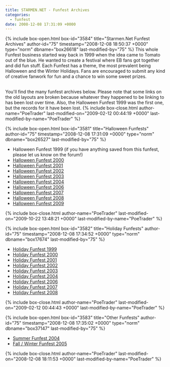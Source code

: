 ```yaml
---
title: STARMEN.NET - Funfest Archives
categories:
  - funfest
date: 2008-12-08 17:31:09 +0000
---
```

{% include box-open.html box-id="3584" title="Starmen.Net Funfest Archives" author-id="75" timestamp="2008-12-08 18:50:37 +0000" type="norm" dbname="box26618" last-modified-by="75" %}
This whole Funfest business started way back in 1999 when the idea came to Tomato out of the blue. He wanted to create a festival where EB fans got together and did fun stuff. Each Funfest has a theme, the most prevalent being Halloween and the Winter Holidays. Fans are encouraged to submit any kind of creative fanwork for fun and a chance to win some sweet prizes.<br /><br />

You'll find the many funfest archives below. Please note that some links on the old layouts are broken because whatever they happened to be linking to has been lost over time. Also, the Halloween Funfest 1999 was the first one, but the records for it have been lost.
{% include box-close.html author-name="PoeTrader" last-modified-on="2009-02-12 00:44:19 +0000" last-modified-by-name="PoeTrader" %}

{% include box-open.html box-id="3581" title="Halloween Funfests" author-id="75" timestamp="2008-12-08 17:31:09 +0000" type="norm" dbname="box26527" last-modified-by="75" %}
<ul>
<li>Halloween Funfest 1999 (if you have anything saved from this funfest, please let us know on the forum!)</li>
<li><a href="http://classic.fobby.net/funfest/halloween00/">Halloween Funfest 2000</a></li>
<li><a href="http://classic.fobby.net/funfest/halloween01/">Halloween Funfest 2001</a></li>
<li><a href="http://classic.fobby.net/funfest/halloween02/">Halloween Funfest 2002</a></li>
<li><a href="http://classic.fobby.net/funfest/halloween03/">Halloween Funfest 2003</a></li>
<li><a href="http://classic.fobby.net/funfest/">Halloween Funfest 2004</a></li>
<li><a href="./../halloween06/">Halloween Funfest 2006</a></li>
<li><a href="./../halloween07/">Halloween Funfest 2007</a></li>
<li><a href="./../halloween08/">Halloween Funfest 2008</a></li>
<li><a href="http://forum.starmen.net/halloween09/">Halloween Funfest 2009</a></li>
</ul>
{% include box-close.html author-name="PoeTrader" last-modified-on="2009-10-22 13:48:21 +0000" last-modified-by-name="PoeTrader" %}

{% include box-open.html box-id="3582" title="Holiday Funfests" author-id="75" timestamp="2008-12-08 17:34:52 +0000" type="norm" dbname="box17674" last-modified-by="75" %}
<ul>
<li><a href="http://classic.fobby.net/funfest/holiday99/">Holiday Funfest 1999</a></li>
<li><a href="http://classic.fobby.net/funfest/holiday00/">Holiday Funfest 2000</a></li>
<li><a href="http://classic.fobby.net/funfest/holiday01/">Holiday Funfest 2001</a></li>
<li><a href="http://classic.fobby.net/funfest/holiday02/">Holiday Funfest 2002</a></li>
<li><a href="http://classic.fobby.net/funfest/holiday03/">Holiday Funfest 2003</a></li>
<li><a href="http://classic.fobby.net/funfest/holiday04/">Holiday Funfest 2004</a></li>
<li><a href="./../holiday06">Holiday Funfest 2006</a></li>
<li><a href="./../holiday07">Holiday Funfest 2007</a></li>
<li><a href="./../holiday08">Holiday Funfest 2008</a></li>
</ul>
{% include box-close.html author-name="PoeTrader" last-modified-on="2009-02-12 00:44:43 +0000" last-modified-by-name="PoeTrader" %}

{% include box-open.html box-id="3583" title="Other Funfests" author-id="75" timestamp="2008-12-08 17:35:02 +0000" type="norm" dbname="box37147" last-modified-by="75" %}
<ul>
<li><a href="http://classic.fobby.net/funfest/summer04/index.html">Summer Funfest 2004</a></li>
<li><a href="./../funfest05/">Fall / Winter Funfest 2005</a></li>
</ul>
{% include box-close.html author-name="PoeTrader" last-modified-on="2008-12-08 18:11:53 +0000" last-modified-by-name="PoeTrader" %}
